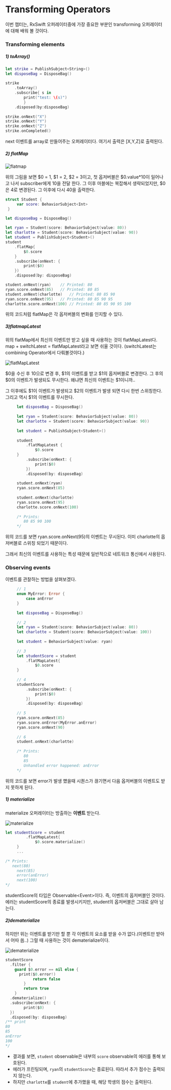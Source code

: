 # Transforming Operators

이번 챕터는, RxSwift 오퍼레이터중에 가장 중요한 부분인 transforming 오퍼레이터에 대해 배워 볼 것이다. 

### Transforming elements

##### 1) toArray()

~~~swift
let strike = PublishSubject<String>()
let disposeBag = DisposeBag()
        
strike
	.toArray()
	.subscribe{ s in
		print("test: \(s)")
 		}
	.disposed(by:disposeBag)
        
strike.onNext("X")
strike.onNext("Y")
strike.onNext("Z")
strike.onCompleted()
~~~

next 이벤트를 array로 만들어주는 오퍼레이터다.
여기서 출력은 [X,Y,Z]로 출력된다.

##### 2) flatMap

![flatmap](./images/5w/flatmap.png)

위의 그림을 보면 \$0 = 1, \$1 = 2, \$2 = 3이고, 첫 옵저버블은 $0.value*10이 일어나고 나서 subscriber에게 10을 전달 한다. 그 이후 마블에는 복잡해서 생략되었지만, \$0은 4로 변경된다. 그 이후에 다시 40을 출력한다.

```swift
struct Student {
     var score: BehaviorSubject<Int>
 }

let disposeBag = DisposeBag()
     
let ryan = Student(score: BehaviorSubject(value: 80))
let charlotte = Student(score: BehaviorSubject(value: 90))
let student = PublishSubject<Student>()
student
	.flatMap{
		$0.score
	}
	.subscribe(onNext: {
		print($0)
	})
	.disposed(by: disposeBag)

student.onNext(ryan)    // Printed: 80
ryan.score.onNext(85)   // Printed: 80 85
student.onNext(charlotte)   // Printed: 80 85 90
ryan.score.onNext(95)   // Printed: 80 85 90 95
charlotte.score.onNext(100) // Printed: 80 85 90 95 100
```

위의 코드처럼 flatMap은 각 옵저버블의 변화를 인지할 수 있다.

##### 3)flatmapLatest

위의 flatMap에서 최신의 이벤트만 받고 싶을 때 사용하는 것이 flatMapLatest다. 
map + switchLatest = flatMapLatest라고 보면 쉬울 것이다. (switchLatest는 combining Operator에서 다뤄볼것이다.) 

![flatMapLatest](./images/5w/flatmapLatest.png)

\$0을 수신 후 10으로 변경 후, $1의 이벤트를 받고 \$1의 옵저버블로 변경한다. 그 후의 \$0의 이벤트가 발생되도 무시한다. 왜냐면 최신의 이벤트는 \$1이니까.. 

그 이후에도 \$1이 이벤트가 발생되고 \$2의 이벤트가 발생 되면 다시 한번 스위칭한다. 그리고 역시 \$1의 이벤트를 무시한다. 

~~~swift
     let disposeBag = DisposeBag()
     
     let ryan = Student(score: BehaviorSubject(value: 80))
     let charlotte = Student(score: BehaviorSubject(value: 90))
     
     let student = PublishSubject<Student>()
     
     student
         .flatMapLatest {
             $0.score
     }
         .subscribe(onNext: {
             print($0)
         })
         .disposed(by: disposeBag)
     
     student.onNext(ryan)
     ryan.score.onNext(85)
     
     student.onNext(charlotte)
     ryan.score.onNext(95)
     charlotte.score.onNext(100)
     
     /* Prints:
     	80 85 90 100
     */
~~~

위의 코드를 보면 ryan.score.onNext(95)의 이벤트는 무시된다. 이미 charlotte의 옵저버블로 스위칭 되었기 때문이다.

그래서 최신의 이벤트를 사용하는 특성 때문에 일반적으로 네트워크 통신에서 사용된다.

### Observing events

이벤트를 관찰하는 방법을 살펴보겠다.

~~~swift
     // 1
     enum MyError: Error {
         case anError
     }
     
     let disposeBag = DisposeBag()
     
     // 2
     let ryan = Student(score: BehaviorSubject(value: 80))
     let charlotte = Student(score: BehaviorSubject(value: 100))
     
     let student = BehaviorSubject(value: ryan)
     
     // 3
     let studentScore = student
         .flatMapLatest{
             $0.score
     }
     
     // 4
     studentScore
         .subscribe(onNext: {
             print($0)
         })
         .disposed(by: disposeBag)
     
     // 5
     ryan.score.onNext(85)
     ryan.score.onError(MyError.anError)
     ryan.score.onNext(90)
     
     // 6
     student.onNext(charlotte)
     
     /* Prints:
 		80 
 		85 
 		Unhandled error happened: anError
     */
~~~

위의 코드를 보면 error가 발생 헀을때 시퀀스가 끊기면서 다음 옵저버블의 이벤트도 받지 못하게 된다.

##### 1) materialize

materialize 오퍼레이터는 방출하는 **이벤트** 받는다.

![materialize](./images/5w/materialize.png)

~~~swift
let studentScore = student
         .flatMapLatest{
             $0.score.materialize()
     }
     ...
     
/* Prints:
   next(80)
 	 next(85)
 	 error(anError)
 	 next(100)
*/
~~~

studentScore의 타입은 Observable<Event<Int>>이다. 즉, 이벤트의 옵저버블인 것이다. 에러는 studentScore의 종료를 발생시키지만, student의 옵저버블은 그대로 살아 남는다. 

##### 2)dematerialize

하지만! 위는 이벤트를 받기만 할 뿐 각 이벤트의 요소를 받을 수가 없다.(이벤트만 받아서 어따 씀..)
그럴 때 사용하는 것이 dematerialize이다.

![dematerialize](./images/5w/dematerialize.png)

~~~swift
studentScore
  .filter {
    guard $0.error == nil else {
      print($0.error!)
			return false
		}
		return true
	}
  .dematerialize()
  .subscribe(onNext: {
		print($0) 
  })
  .disposed(by: disposeBag)
/** print
80
85
anError
100
*/
~~~

- 결과를 보면, `student` observable은 내부의 `score` observable의 에러를 통해 보호된다.
- 에러가 프린팅되며, `ryan`의 `studentScore`는 종료된다. 따라서 추가 점수는 출력되지 않는다.
- 하지만 `charlotte`를 `student`에 추가했을 때, 해당 학생의 점수는 출력된다.



